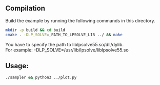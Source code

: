 ## Compilation
Build the example by running the following commands in this directory.

```bash
mkdir -p build && cd build
cmake . -DLP_SOLVE=_PATH_TO_LPSOLVE_LIB ../ && make
```  
You have to specify the path to liblpsolve55.so/dll/dylib.  
For example: -DLP_SOLVE=/usr/lib/lpsolve/liblpsolve55.so

## Usage:
```bash
./sampler && python3 ../plot.py
```
